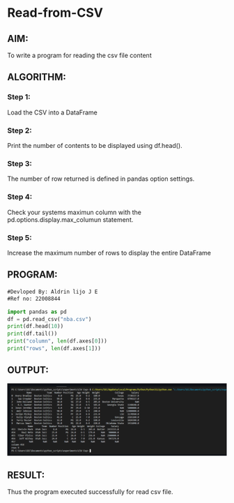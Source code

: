 # Read-from-CSV

## AIM:
To write a program for reading the csv file content

## ALGORITHM:
### Step 1: 
Load the CSV into a DataFrame

### Step 2: 
Print the number of contents to be displayed using df.head().

### Step 3: 
The number of row returned is defined in pandas option settings.

### Step 4: 
Check your systems maximun column with the pd.options.display.max_columun statement.

### Step 5: 
Increase the maximum number of rows to display the entire DataFrame

## PROGRAM:
```
#Devloped By: Aldrin lijo J E
#Ref no: 22008844
```
```py
import pandas as pd
df = pd.read_csv("nba.csv")
print(df.head(10))
print(df.tail())
print("column", len(df.axes[0]))
print("rows", len(df.axes[1]))
```
## OUTPUT:
![output](/op1.png)

## RESULT:
Thus the program executed successfully for read csv file.